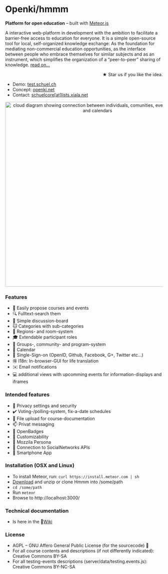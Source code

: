 Openki/hmmm
====

**Platform for open education** – built with [Meteor.js](http://meteor.com)

A interactive web-platform in development with the ambition to facilitate a barrier-free access to education for everyone. It is a simple open-source tool for local, self-organized knowledge exchange: As the foundation for mediating non-commercial education opportunities, as the interface between people who embrace themselves for similar subjects and as an instrument, which simplifies the organization of a “peer-to-peer” sharing of knowledge.
[  read on...](http://openki.net "our blog")  
<div align="right"> <span class="octicon octicon-star">★</span> Star us if you like the idea.</div>

- Demo: [test.schuel.ch](http://test.schuel.ch/?region=Englistan "runing here")
- Concept: [openki.net](http://openki.net "our blog")
- Contact: [schuelcore[at]lists.xiala.net](mailto:schuelcore[_at_]lists.xiala.net "write us")


<div align="center"><img src="https://cloud.githubusercontent.com/assets/4281072/5208556/6eeed1ba-75b5-11e4-94f3-208323380ec4.png" width="590" alt="cloud diagram showing connection between individuals, comunities, event locations and calendars"></div>


### Features
- :pencil: Easily propose courses and events
- :mag: Fulltext-search them
- :speech_balloon: Simple discussion-board
- :cat: Categories with sub-categories
- :door: Regions- and room-system
- :mortar_board: Extendable participant roles
- :white_flower: Groups-, community- and program-system
- :date: Calendar
- :key: Single-Sign-on (OpenID, Github, Facebook, G+, Twitter etc...)
- :ideograph_advantage: I18n: In-browser-GUI for life translation
- :envelope: Email notifications
- :computer: additional views with upcomming events for information-displays and iframes


### Intended features
- :closed_lock_with_key: Privacy settings and security
- :heavy_check_mark: Voting-/polling-system, fix-a-date schedules
- :open_file_folder: File upload for course-documentation
- :mailbox: Privat messaging
- :name_badge: OpenBadges
- :ghost: Customizability
- :ticket: Mozzila Persona
- :8ball: Connection to SocialNetworks APIs
- :iphone: Smartphone App

### Installation (OSX and Linux)
- To install Meteor, run: `curl https://install.meteor.com | sh`
- [Download](https://github.com/schuel/hmmm/archive/master.zip) and unzip or clone Hmmm into /some/path
- `cd /some/path`
- Run `meteor`
- Browse to http://localhost:3000/

### Technical documentation
- Is here in the <span class="octicon octicon-book"></span>[Wiki](https://github.com/schuel/hmmm/wiki) 

### License
- AGPL – GNU Affero General Public License (for the sourcecode) <span class="octicon octicon-mark-github"></span>
- For all course contents and descriptions (if not differently indicated): Creative Commons BY-SA
- For all testing-events descriptions (server/data/testing.events.js): Creative Commons BY-NC-SA
